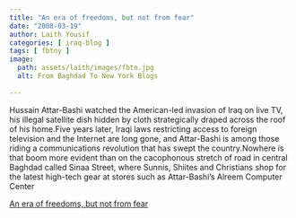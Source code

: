 ```yaml
---
title: "An era of freedoms, but not from fear"
date: "2008-03-19"
author: Laith Yousif
categories: [ iraq-blog ]
tags: [ fbtny ]
image:
  path: assets/laith/images/fbtn.jpg
  alt: From Baghdad To New York Blogs
  
---
```


Hussain Attar-Bashi watched the American-led invasion of Iraq on live TV, his illegal satellite dish hidden by cloth strategically draped across the roof of his home.Five years later, Iraqi laws restricting access to foreign television and the Internet are long gone, and Attar-Bashi is among those riding a communications revolution that has swept the country.Nowhere is that boom more evident than on the cacophonous stretch of road in central Baghdad called Sinaa Street, where Sunnis, Shiites and Christians shop for the latest high-tech gear at stores such as Attar-Bashi’s Alreem Computer Center  

  
[An era of freedoms, but not from fear](https://www.latimes.com/news/la-fg-techie19mar19,0,7392701.story)

